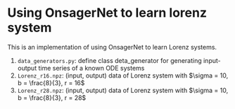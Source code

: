 # Using OnsagerNet to learn lorenz system

This is an implementation of using OnsagerNet to learn Lorenz systems.

1. `data_generators.py`: define class deta_generator for generating input-output time series of a known ODE systems
2. `Lorenz_r16.npz`: (input, output) data of Lorenz system with $\sigma = 10, b = \frac{8}{3}, r = 16$ 
3. `Lorenz_r28.npz`: (input, output) data of Lorenz system with $\sigma = 10, b = \frac{8}{3}, r = 28$ 
